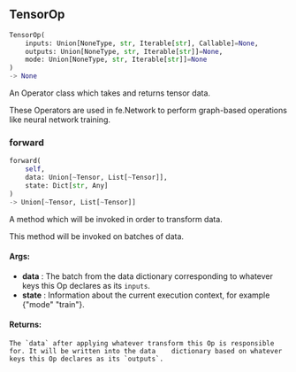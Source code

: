 ## TensorOp
```python
TensorOp(
	inputs: Union[NoneType, str, Iterable[str], Callable]=None,
	outputs: Union[NoneType, str, Iterable[str]]=None,
	mode: Union[NoneType, str, Iterable[str]]=None
)
-> None
```
An Operator class which takes and returns tensor data.

These Operators are used in fe.Network to perform graph-based operations like neural network training.

### forward
```python
forward(
	self,
	data: Union[~Tensor, List[~Tensor]],
	state: Dict[str, Any]
)
-> Union[~Tensor, List[~Tensor]]
```
A method which will be invoked in order to transform data.

This method will be invoked on batches of data.


#### Args:

* **data** :  The batch from the data dictionary corresponding to whatever keys this Op declares as its `inputs`.
* **state** :  Information about the current execution context, for example {"mode" "train"}.

#### Returns:
    The `data` after applying whatever transform this Op is responsible for. It will be written into the data    dictionary based on whatever keys this Op declares as its `outputs`.